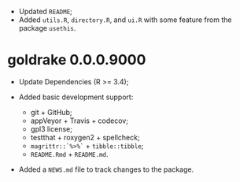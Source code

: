 * Updated `README`;
* Added `utils.R`, `directory.R`, and `ui.R` with some feature from 
  the package `usethis`.

# goldrake 0.0.0.9000

* Update Dependencies (R >= 3.4);
* Added basic development support:
  - git + GitHub;
  - appVeyor + Travis + codecov;
  - gpl3 license;
  - testthat + roxygen2 + spellcheck;
  - `` magrittr::`%>%` `` + `tibble::tibble`;
  - `README.Rmd` + `README.md`.
  
* Added a `NEWS.md` file to track changes to the package.
